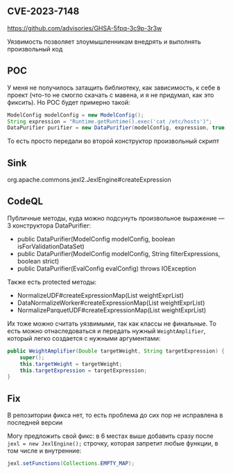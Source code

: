 ## CVE-2023-7148

https://github.com/advisories/GHSA-5fpq-3c9p-3r3w

Уязвимость позволяет злоумышленникам внедрять и выполнять произвольный код

## POC

У меня не получилось затащить библиотеку, как зависимость, к себе в проект (что-то не смогло скачать с мавена, и я не
придумал, как это фиксить). Но POC будет примерно такой:

```java
ModelConfig modelConfig = new ModelConfig();
String expression = "Runtime.getRuntime().exec('cat /etc/hosts')";
DataPurifier purifier = new DataPurifier(modelConfig, expression, true);
```

То есть просто передали во второй конструктор произвольный скрипт

## Sink

org.apache.commons.jexl2.JexlEngine#createExpression

## CodeQL

Публичные методы, куда можно подсунуть произвольное выражение — 3 конструктора DataPurifier:

- public DataPurifier(ModelConfig modelConfig, boolean isForValidationDataSet)
- public DataPurifier(ModelConfig modelConfig, String filterExpressions, boolean strict)
- public DataPurifier(EvalConfig evalConfig) throws IOException

Также есть protected методы:

- NormalizeUDF#createExpressionMap(List<WeightAmplifier> weightExprList)
- DataNormalizeWorker#createExpressionMap(List<WeightAmplifier> weightExprList)
- NormalizeParquetUDF#createExpressionMap(List<WeightAmplifier> weightExprList)

Их тоже можно считать уязвимыми, так как классы не финальные. То есть можно отнаследоваться и передать нужный
`WeightAmplifier`, который легко создается с нужными аргументами:

```java
public WeightAmplifier(Double targetWeight, String targetExpression) {
    super();
    this.targetWeight = targetWeight;
    this.targetExpression = targetExpression;
}
```

## Fix

В репозитории фикса нет, то есть проблема до сих пор не исправлена в последней версии

Могу предложить свой фикс: в 6 местах выше добавить сразу после `jexl = new JexlEngine();` строчку, которая запретит
любые функции, в том числе и внутренние:

```java
jexl.setFunctions(Collections.EMPTY_MAP);
```
